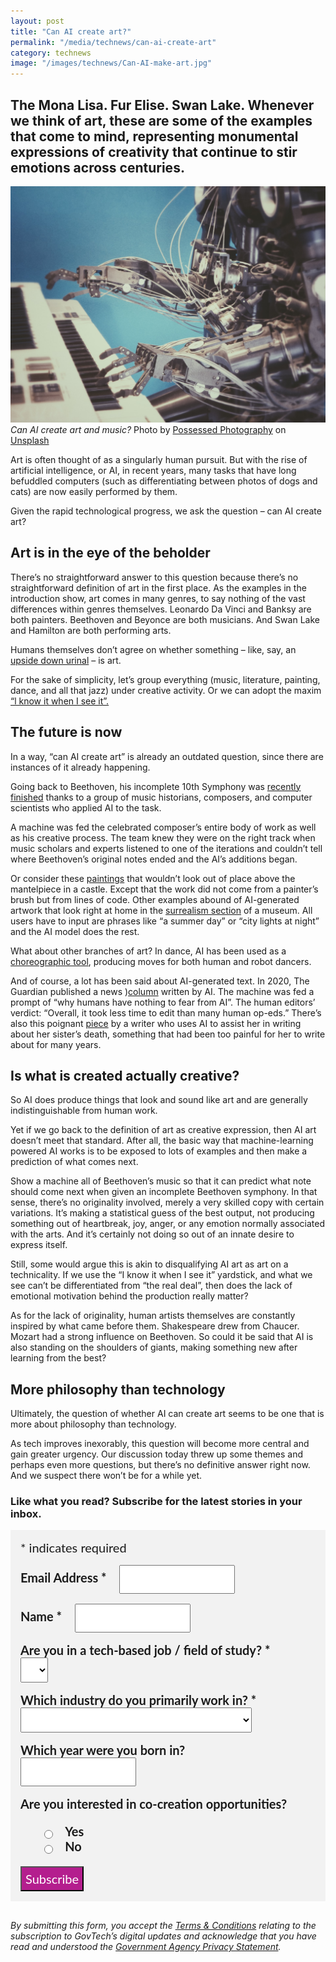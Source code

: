 ```yaml
---
layout: post
title: "Can AI create art?"
permalink: "/media/technews/can-ai-create-art"
category: technews
image: "/images/technews/Can-AI-make-art.jpg"
---
```

The Mona Lisa. Fur Elise. Swan Lake. Whenever we think of art, these are some of the examples that come to mind, representing monumental expressions of creativity that continue to stir emotions across centuries. 
---

![Can AI Create music?](/images/technews/Can-AI-make-art.jpg)
*Can AI create art and music?* Photo by <a href="https://unsplash.com/@possessedphotography?utm_source=unsplash&utm_medium=referral&utm_content=creditCopyText">Possessed Photography</a> on <a href="https://unsplash.com/s/photos/robot-art?utm_source=unsplash&utm_medium=referral&utm_content=creditCopyText">Unsplash</a>
  


Art is often thought of as a singularly human pursuit. But with the rise of artificial intelligence, or AI, in recent years, many tasks that have long befuddled computers (such as differentiating between photos of dogs and cats) are now easily performed by them. 

Given the rapid technological progress, we ask the question – can AI create art? 

## Art is in the eye of the beholder

There’s no straightforward answer to this question because there’s no straightforward definition of art in the first place. As the examples in the introduction show, art comes in many genres, to say nothing of the vast differences within genres themselves. Leonardo Da Vinci and Banksy are both painters. Beethoven and Beyonce are both musicians. And Swan Lake and Hamilton are both performing arts. 

Humans themselves don’t agree on whether something – like, say, an [upside down urinal](https://www.artsy.net/article/artsy-editorial-duchamps-urinal-changed-art-forever) –  is art. 

For the sake of simplicity, let’s group everything (music, literature, painting, dance, and all that jazz) under creative activity. Or we can adopt the maxim [“l know it when I see it”.](https://en.wikipedia.org/wiki/I_know_it_when_I_see_it)

## The future is now

In a way, “can AI create art” is already an outdated question, since there are instances of it already happening. 

Going back to Beethoven, his incomplete 10th Symphony was [recently finished](https://www.smithsonianmag.com/innovation/how-artificial-intelligence-completed-beethovens-unfinished-10th-symphony-180978753/) thanks to a group of music historians, composers, and computer scientists who applied AI to the task.  

A machine was fed the celebrated composer’s entire body of work as well as his creative process. The team knew they were on the right track when music scholars and experts listened to one of the iterations and couldn’t tell where Beethoven’s original notes ended and the AI’s additions began. 

Or consider these [paintings](https://twitter.com/advadnoun/status/1413191492818989059?ref_src=twsrc%5Etfw%7Ctwcamp%5Etweetembed%7Ctwterm%5E1413191492818989059%7Ctwgr%5E%7Ctwcon%5Es1_&ref_url=https%3A%2F%2Fwww.abc.net.au%2Fnews%2Fscience%2F2021-07-15%2Fai-art-tool-makes-paintings-of-australia%2F100288386) that wouldn’t look out of place above the mantelpiece in a castle. Except that the work did not come from a painter’s brush but from lines of code. Other examples abound of AI-generated artwork that look right at home in the [surrealism section](https://www.abc.net.au/news/science/2021-07-15/ai-art-tool-makes-paintings-of-australia/100288386) of a museum. All users have to input are phrases like “a summer day” or “city lights at night” and the AI model does the rest. 

What about other branches of art? In dance, AI has been used as a [choreographic tool](https://www.nytimes.com/2020/11/05/arts/dance/dance-and-artificial-intelligence.html), producing moves for both human and robot dancers. 

And of course, a lot has been said about AI-generated text. In 2020, The Guardian published a news )[column](https://www.theguardian.com/commentisfree/2020/sep/08/robot-wrote-this-article-gpt-3) written by AI. The machine was fed a prompt of “why humans have nothing to fear from AI”. The human editors’ verdict: “Overall, it took less time to edit than many human op-eds.” There’s also this poignant [piece](https://believermag.com/ghosts/) by a writer who uses AI to assist her in writing about her sister’s death, something that had been too painful for her to write about for many years.

## Is what is created actually creative? 

So AI does produce things that look and sound like art and are generally indistinguishable from human work. 

Yet if we go back to the definition of art as creative expression, then AI art doesn’t meet that standard. After all, the basic way that machine-learning powered AI works is to be exposed to lots of examples and then make a prediction of what comes next. 

Show a machine all of Beethoven’s music so that it can predict what note should come next when given an incomplete Beethoven symphony. In that sense, there’s no originality involved, merely a very skilled copy with certain variations. It’s making a statistical guess of the best output, not producing something out of heartbreak, joy, anger, or any emotion normally associated with the arts. And it’s certainly not doing so out of an innate desire to express itself. 

Still, some would argue this is akin to disqualifying AI art as art on a technicality. If we use the “I know it when I see it” yardstick, and what we see can’t be differentiated from “the real deal”, then does the lack of emotional motivation behind the production really matter?

As for the lack of originality, human artists themselves are constantly inspired by what came before them. Shakespeare drew from Chaucer. Mozart had a strong influence on Beethoven. So could it be said that AI is also standing on the shoulders of giants, making something new after learning from the best? 

## More philosophy than technology

Ultimately, the question of whether AI can create art seems to be one that is more about philosophy than technology. 

As tech improves inexorably, this question will become more central and gain greater urgency. Our discussion today threw up some themes and perhaps even more questions, but there’s no definitive answer right now. And we suspect there won’t be for a while yet. 

### **Like what you read? Subscribe for the latest stories in your inbox.**

<!-- Begin Mailchimp Signup Form -->
<link href="//cdn-images.mailchimp.com/embedcode/classic-10_7.css" rel="stylesheet" type="text/css">
<style type="text/css">
#mc_embed_signup {
	background: #f2f2f2; 
	clear: left; 
	font: 20px Lato,sans-serif;
	margin-bottom: 16px;
	padding: 16px;
	display: inline-block;
}
#mc_embed_signup .indicates-required {
        margin-bottom: 16px;
}
#mc_embed_signup .mc-field-group {
        margin-bottom: 16px;
	margin-right: 16px;
	width: inherit;
}
ul, li{
    list-style:none;
    list-style-type:none;
}
label {
        font-weight: bold;
	margin-bottom: 16px;
	margin-right: 16px;
}
input {
        height: 40px;
}
select {
        height: 40px;
}
option {
        font:20px Lato,sans-serif;
	height: 40px;
}
input[type='radio'] {
  height: 14px;
  width: 14px;
  vertical-align: middle;
  margin-right: 14px;
  margin-left: 4px;
}
#mc_embed_signup .button {
        background-color: #B41E8E;
	font:20px Lato,sans-serif;
        color: #ffffff;
}
#mc_embed_signup form {
    padding: 0;
}	
</style>
<div id="mc_embed_signup">
<form action="https://tech.us16.list-manage.com/subscribe/post?u=9326ff42459737140a6baa881&amp;id=8b7e185878" method="post" id="mc-embedded-subscribe-form" name="mc-embedded-subscribe-form" class="validate" target="_blank" novalidate>
    <div id="mc_embed_signup_scroll">
	
<div class="indicates-required">
	<span class="asterisk">*</span> indicates required
</div>
<div class="mc-field-group">
	<label for="mce-EMAIL"
	       >Email Address  <span class="asterisk">*</span>
</label>
	<input 
	       type="email" 
	       value="" 
	       name="EMAIL" 
	       class="required email" 
	       id="mce-EMAIL"
	/>
</div>
<div class="mc-field-group">
	<label for="mce-FNAME"
	       >Name  <span class="asterisk">*</span>
</label>
	<input 
	       type="text" 
	       value="" 
	       name="FNAME" 
	       class="required" 
	       id="mce-FNAME"
	/>
</div>
<div class="mc-field-group">
	<label for="mce-TECH"
	       >Are you in a tech-based job / field of study?  
	       <span class="asterisk">*</span>
</label>
	<select name="TECH" class="required" id="mce-TECH">
	<option value=""></option>
	<option value="Yes">Yes</option>
	<option value="No">No</option>
</select>
</div>
<div class="mc-field-group">
	<label for="mce-INDUSTRY"
	       >Which industry do you primarily work in?  <span class="asterisk">*</span>
</label>
	<select name="INDUSTRY" class="required" id="mce-INDUSTRY">
	<option value=""></option>
	<option value="Manufacturing - Energy &amp; Chemicals">Manufacturing - Energy &amp; Chemicals</option>
<option value="Manufacturing - Precision Engineering">Manufacturing - Precision Engineering</option>
<option value="Manufacturing - Marine &amp; Offshore">Manufacturing - Marine &amp; Offshore</option>
<option value="Manufacturing - Aerospace">Manufacturing - Aerospace</option>
<option value="Manufacturing - Electronics">Manufacturing - Electronics</option>
<option value="Built Environment - Construction &amp; Architecture">Built Environment - Construction &amp; Architecture</option>
<option value="Built Environment - Real Estate">Built Environment - Real Estate</option>
<option value="Built Environment - Cleaning">Built Environment - Cleaning</option>
<option value="Built Environment - Security">Built Environment - Security</option>
<option value="Trade &amp; Connectivity - Logistics">Trade &amp; Connectivity - Logistics</option>
<option value="Trade &amp; Connectivity - Transportation">Trade &amp; Connectivity - Transportation</option>
<option value="Trade &amp; Connectivity - Wholesale Trade">Trade &amp; Connectivity - Wholesale Trade</option>
<option value="Essential Services - Healthcare">Essential Services - Healthcare</option>
<option value="Essential Services - Education">Essential Services - Education</option>
<option value="Professional Services - Professional &amp; Consulting Services">Professional Services - Professional &amp; Consulting Services</option>
<option value="Professional Services - Financial Services">Professional Services - Financial Services</option>
<option value="Professional Services - Infocomm, Technology &amp; Media">Professional Services - Infocomm, Technology &amp; Media</option>
<option value="Lifestyle - Food &amp; Beverage">Lifestyle - Food &amp; Beverage</option>
<option value="Lifestyle - Retail">Lifestyle - Retail</option>
<option value="Lifestyle - Hotels &amp; Tourism">Lifestyle - Hotels &amp; Tourism</option>
<option value="Lifestyle - Food Manufacturing">Lifestyle - Food Manufacturing</option>
<option value="Government">Government</option>
<option value="Other Industry">Other Industry</option>
<option value="Not Applicable">Not Applicable</option>
	</select>
</div>
<div class="mc-field-group size1of2">
	<label for="mce-BIRTHYEAR">Which year were you born in? </label>
	<input type="number" name="BIRTHYEAR" class="" value="" id="mce-BIRTHYEAR">
	<span id="mce-BIRTHYEAR-HELPERTEXT" class="helper_text"></span>
</div>
<div class="mc-field-group input-group">
    <strong>Are you interested in co-creation opportunities? </strong>
    <ul><li>
    <input type="radio" value="1" name="group[59]" id="mce-group[59]-59-0">
    <label for="mce-group[59]-59-0">Yes</label>
</li>
<li>
    <input type="radio" value="2" name="group[59]" id="mce-group[59]-59-1">
    <label for="mce-group[59]-59-1">No</label>
</li>
</ul>
    <span id="mce-group[59]-HELPERTEXT" class="helper_text"></span>
</div>	    
	<div id="mce-responses" class="clear">
		<div class="response" id="mce-error-response" style="display:none"></div>
		<div class="response" id="mce-success-response" style="display:none"></div>
	</div>    <!-- real people should not fill this in and expect good things - do not remove this or risk form bot signups-->
    <div style="position: absolute; left: -5000px; font:20px Lato,sans-serif;" aria-hidden="true"><input type="text" name="b_9326ff42459737140a6baa881_8b7e185878" tabindex="-1" value=""></div>
    <div class="clear"><input type="submit" value="Subscribe" name="subscribe" id="mc-embedded-subscribe" class="button"></div>
    </div> 
</form>
</div>
<!--End mc_embed_signup-->

*By submitting this form, you accept the [Terms & Conditions](https://www.tech.gov.sg/files/GovTech-Subscription-Terms-Conditions-2021.pdf) relating to the subscription to GovTech’s digital updates and acknowledge that you have read and understood the [Government Agency Privacy Statement](https://www.tech.gov.sg/privacy/).*

